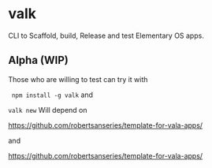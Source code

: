 # valk

CLI to Scaffold, build, Release and test Elementary OS apps.

## Alpha (WIP)

Those who are willing to test can try it with

` npm install -g valk`
and 

`valk new`
Will depend on

https://github.com/robertsanseries/template-for-vala-apps/

and

https://github.com/robertsanseries/template-for-vala-apps/

